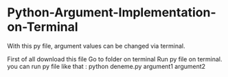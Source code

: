 # Python-Argument-Implementation-on-Terminal
With this py file, argument values ​​can be changed via terminal.

First of all download this file
Go to folder on terminal
Run py file on terminal. you can run py file like that : python deneme.py argument1 argument2
